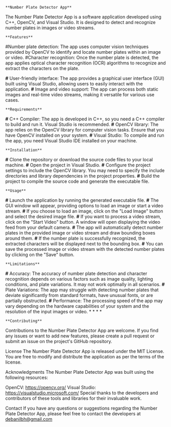 
    
    
    **Number Plate Detector App**
The Number Plate Detector App is a software application developed using C++, OpenCV, and Visual Studio. It is designed to detect and recognize number plates in images or video streams.

    **Features**
#Number plate detection: The app uses computer vision techniques provided by OpenCV to identify and locate number plates within an image or video.
#Character recognition: Once the number plate is detected, the app applies optical character recognition (OCR) algorithms to recognize and extract the characters on the plate.

**#** User-friendly interface: The app provides a graphical user interface (GUI) built using Visual Studio, allowing users to easily interact with the application.
**#** Image and video support: The app can process both static images and real-time video streams, making it versatile for various use cases.

    **Requirements**
**#** C++ Compiler: The app is developed in C++, so you need a C++ compiler to build and run it. Visual Studio is recommended.
**#** OpenCV library: The app relies on the OpenCV library for computer vision tasks. Ensure that you have OpenCV installed on your system.
**#** Visual Studio: To compile and run the app, you need Visual Studio IDE installed on your machine.

    **Installation**
**#** Clone the repository or download the source code files to your local machine.
**#** Open the project in Visual Studio.
**#** Configure the project settings to include the OpenCV library. You may need to specify the include directories and library dependencies in the project properties.
**#** Build the project to compile the source code and generate the executable file.
     
      
    **Usage**
**#** Launch the application by running the generated executable file.
**#** The GUI window will appear, providing options to load an image or start a video stream.
**#** If you choose to load an image, click on the "Load Image" button and select the desired image file.
**#** If you want to process a video stream, click on the "Start Video" button. A window will open displaying the video feed from your default camera.
**#** The app will automatically detect number plates in the provided image or video stream and draw bounding boxes around them.
**#** If the number plate is successfully recognized, the extracted characters will be displayed next to the bounding box.
**#** You can save the processed image or video stream with the detected number plates by clicking on the "Save" button.

    **Limitations**
**#** Accuracy: The accuracy of number plate detection and character recognition depends on various factors such as image quality, lighting conditions, and plate variations. It may not work optimally in all scenarios.
**#** Plate Variations: The app may struggle with detecting number plates that deviate significantly from standard formats, have unusual fonts, or are partially obstructed.
**#** Performance: The processing speed of the app may vary depending on the hardware capabilities of your system and the resolution of the input images or video.
*
*
*
*

    **Contributing**
Contributions to the Number Plate Detector App are welcome. If you find any issues or want to add new features, please create a pull request or submit an issue on the project's GitHub repository.

License
The Number Plate Detector App is released under the MIT License. You are free to modify and distribute the application as per the terms of the license.

Acknowledgments
The Number Plate Detector App was built using the following resources:

OpenCV: https://opencv.org/
Visual Studio: https://visualstudio.microsoft.com/
Special thanks to the developers and contributors of these tools and libraries for their invaluable work.

Contact
If you have any questions or suggestions regarding the Number Plate Detector App, please feel free to contact the developers at debanilbh@gmail.com
